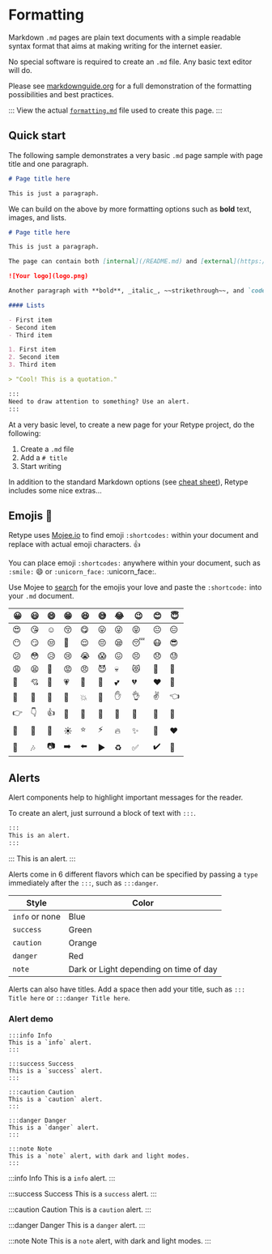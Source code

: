 # Formatting

Markdown `.md` pages are plain text documents with a simple readable syntax format that aims at making writing for the internet easier. 

No special software is required to create an `.md` file. Any basic text editor will do.

Please see [markdownguide.org](https://www.markdownguide.org/cheat-sheet/) for a full demonstration of the formatting possibilities and best practices.

:::
View the actual [`formatting.md`](https://github.com/retypeapp/retype/blob/main/formatting.md) file used to create this page.
:::

## Quick start

The following sample demonstrates a very basic `.md` page sample with page title and one paragraph.


```md
# Page title here

This is just a paragraph. 
```

We can build on the above by more formatting options such as **bold** text, images, and lists.

```md
# Page title here

This is just a paragraph. 

The page can contain both [internal](/README.md) and [external](https://example.com) links.

![Your logo](logo.png)

Another paragraph with **bold**, _italic_, ~~strikethrough~~, and `code` samples.

#### Lists

- First item
- Second item
- Third item

1. First item
2. Second item
3. Third item

> "Cool! This is a quotation."

:::
Need to draw attention to something? Use an alert.
:::
```

At a very basic level, to create a new page for your Retype project, do the following:

1. Create a `.md` file
2. Add a `# title`
3. Start writing

In addition to the standard Markdown options (see [cheat sheet](https://www.markdownguide.org/cheat-sheet/)), Retype includes some nice extras...

## Emojis :tada:

Retype uses [Mojee.io](https://mojee.io) to find emoji `:shortcodes:` within your document and replace with actual emoji characters. :+1:

You can place emoji `:shortcodes:` anywhere within your document, such as `:smile:` :smile: or `:unicorn_face:` :unicorn_face:. 

Use Mojee to [search](https://mojee.io/emojis/) for the emojis your love and paste the `:shortcode:` into your `.md` document.

:grinning: | :smiley: | :smile: | :grin: | :satisfied: | :sweat_smile: | :joy: | :wink: | :blush: | :innocent:
 -- | -- | -- | -- | -- | -- | -- | -- | -- | -- |
:heart_eyes: | :kissing_heart: | :relaxed: | :kissing_closed_eyes: | :yum: | :stuck_out_tongue: | :stuck_out_tongue_winking_eye: | :stuck_out_tongue_closed_eyes: | :neutral_face: | :expressionless:
:no_mouth: | :smirk: | :unamused: | :grimacing: | :relieved: | :pensive: | :sleepy: | :sleeping: | :mask: | :sunglasses:
:confused: | :flushed: | :disappointed_relieved: | :cry: | :sob: | :scream: | :confounded: | :persevere: | :disappointed: | :sweat:
:weary: | :tired_face: | :triumph: | :rage: | :angry: | :smiling_imp: | :skull: | :heart_eyes_cat: | :see_no_evil: | :speak_no_evil:
:kiss: | :cupid: | :sparkling_heart: | :heartpulse: | :heartbeat: | :revolving_hearts: | :two_hearts: | :broken_heart: | :heart: | :yellow_heart:
:green_heart: | :blue_heart: | :purple_heart: | :100: | :collision: | :wave: | :raised_hand: | :ok_hand: | :v: | :point_left:
:point_right: | :point_down: | :thumbsup: | :punch: | :clap: | :raised_hands: | :pray: | :muscle: | :eyes: | :information_desk_person:
:cherry_blossom: | :rose: | :new_moon_with_face: | :sunny: | :star: | :zap: | :fire: | :sparkles: | :tada: | :hearts:
:crown: | :notes: | :camera: | :arrow_right: | :arrow_left: | :arrow_forward: | :recycle: | :white_check_mark: | :heavy_check_mark: | :red_circle:

## Alerts

Alert components help to highlight important messages for the reader.

To create an alert, just surround a block of text with `:::`.

```md
:::
This is an alert.
:::
```

:::
This is an alert.
:::

Alerts come in 6 different flavors which can be specified by passing a `type` immediately after the `:::`, such as `:::danger`.

Style | Color
--- | ---
`info` or none | Blue
`success` | Green
`caution` | Orange
`danger` | Red
`note` | Dark or Light depending on time of day

Alerts can also have titles. Add a space then add your title, such as `::: Title here` or `:::danger Title here`.

### Alert demo

```
:::info Info
This is a `info` alert.
:::

:::success Success
This is a `success` alert.
:::

:::caution Caution
This is a `caution` alert.
:::

:::danger Danger
This is a `danger` alert.
:::

:::note Note
This is a `note` alert, with dark and light modes.
:::
```

:::info Info
This is a `info` alert.
:::

:::success Success
This is a `success` alert.
:::

:::caution Caution
This is a `caution` alert.
:::

:::danger Danger
This is a `danger` alert.
:::

:::note Note
This is a `note` alert, with dark and light modes.
:::